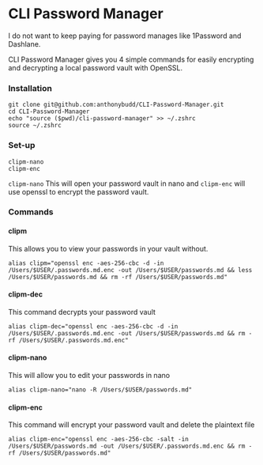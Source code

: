 # CLI Password Manager

I do not want to keep paying for password manages like 1Password and Dashlane.

CLI Password Manager gives you 4 simple commands for easily encrypting and decrypting a local password vault with OpenSSL.


### Installation
```
git clone git@github.com:anthonybudd/CLI-Password-Manager.git
cd CLI-Password-Manager
echo "source ($pwd)/cli-password-manager" >> ~/.zshrc
source ~/.zshrc
```

### Set-up
```
clipm-nano
clipm-enc
```
`clipm-nano` This will open your password vault in nano and `clipm-enc` will use openssl to encrypt the password vault.


### Commands

#### clipm
This allows you to view your passwords in your vault without.
```
alias clipm="openssl enc -aes-256-cbc -d -in /Users/$USER/.passwords.md.enc -out /Users/$USER/passwords.md && less /Users/$USER/passwords.md && rm -rf /Users/$USER/passwords.md"
```


#### clipm-dec
This command decrypts your password vault
```
alias clipm-dec="openssl enc -aes-256-cbc -d -in /Users/$USER/.passwords.md.enc -out /Users/$USER/passwords.md && rm -rf /Users/$USER/.passwords.md.enc"
```


#### clipm-nano
This will allow you to edit your passwords in nano
```
alias clipm-nano="nano -R /Users/$USER/passwords.md"
```


#### clipm-enc
This command will encrypt your password vault and delete the plaintext file
```
alias clipm-enc="openssl enc -aes-256-cbc -salt -in /Users/$USER/passwords.md -out /Users/$USER/.passwords.md.enc && rm -rf /Users/$USER/passwords.md"
```
